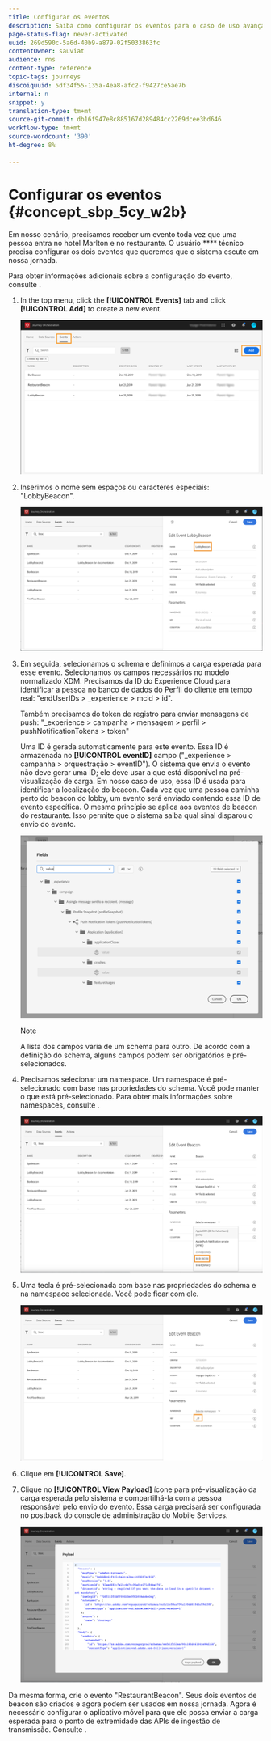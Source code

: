 ```yaml
---
title: Configurar os eventos
description: Saiba como configurar os eventos para o caso de uso avançado da jornada
page-status-flag: never-activated
uuid: 269d590c-5a6d-40b9-a879-02f5033863fc
contentOwner: sauviat
audience: rns
content-type: reference
topic-tags: journeys
discoiquuid: 5df34f55-135a-4ea8-afc2-f9427ce5ae7b
internal: n
snippet: y
translation-type: tm+mt
source-git-commit: db16f947e8c885167d289484cc2269dcee3bd646
workflow-type: tm+mt
source-wordcount: '390'
ht-degree: 8%

---
```



# Configurar os eventos {#concept_sbp_5cy_w2b}

Em nosso cenário, precisamos receber um evento toda vez que uma pessoa entra no hotel Marlton e no restaurante. O usuário **** técnico precisa configurar os dois eventos que queremos que o sistema escute em nossa jornada.

Para obter informações adicionais sobre a configuração do evento, consulte [](../event/about-events.md).

1. In the top menu, click the **[!UICONTROL Events]** tab and click **[!UICONTROL Add]** to create a new event.

   ![](../assets/journeyuc1_1.png)

1. Inserimos o nome sem espaços ou caracteres especiais: &quot;LobbyBeacon&quot;.

   ![](../assets/journeyuc2_1.png)

1. Em seguida, selecionamos o schema e definimos a carga esperada para esse evento. Selecionamos os campos necessários no modelo normalizado XDM. Precisamos da ID do Experience Cloud para identificar a pessoa no banco de dados do Perfil do cliente em tempo real: &quot;endUserIDs > _experience > mcid > id&quot;.

   Também precisamos do token de registro para enviar mensagens de push: &quot;_experience > campanha > mensagem > perfil > pushNotificationTokens > token&quot;

   Uma ID é gerada automaticamente para este evento. Essa ID é armazenada no **[!UICONTROL eventID]** campo (&quot;_experience > campanha > orquestração > eventID&quot;). O sistema que envia o evento não deve gerar uma ID; ele deve usar a que está disponível na pré-visualização de carga. Em nosso caso de uso, essa ID é usada para identificar a localização do beacon. Cada vez que uma pessoa caminha perto do beacon do lobby, um evento será enviado contendo essa ID de evento específica. O mesmo princípio se aplica aos eventos de beacon do restaurante. Isso permite que o sistema saiba qual sinal disparou o envio do evento.

   ![](../assets/journeyuc2_2.png)

   >[!NOTE]
   >
   >A lista dos campos varia de um schema para outro. De acordo com a definição do schema, alguns campos podem ser obrigatórios e pré-selecionados.

1. Precisamos selecionar um namespace. Um namespace é pré-selecionado com base nas propriedades do schema. Você pode manter o que está pré-selecionado. Para obter mais informações sobre namespaces, consulte [](../event/selecting-the-namespace.md).

   ![](../assets/journeyuc2_4.png)

1. Uma tecla é pré-selecionada com base nas propriedades do schema e na namespace selecionada. Você pode ficar com ele.

   ![](../assets/journeyuc2_4bis.png)

1. Clique em **[!UICONTROL Save]**.

1. Clique no **[!UICONTROL View Payload]** ícone para pré-visualização da carga esperada pelo sistema e compartilhá-la com a pessoa responsável pelo envio do evento.  Essa carga precisará ser configurada no postback do console de administração do Mobile Services.

   ![](../assets/journeyuc2_5.png)

Da mesma forma, crie o evento &quot;RestaurantBeacon&quot;. Seus dois eventos de beacon são criados e agora podem ser usados em nossa jornada. Agora é necessário configurar o aplicativo móvel para que ele possa enviar a carga esperada para o ponto de extremidade das APIs de ingestão de transmissão. Consulte [](../event/additional-steps-to-send-events-to-journey-orchestration.md).
